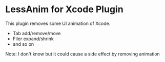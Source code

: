 
# LessAnim for Xcode Plugin

This plugin removes some UI animation of Xcode.

+ Tab add/remove/move
+ Filer expand/shrink
+ and so on

Note: I don't know but it could cause a side effect by removing animation

